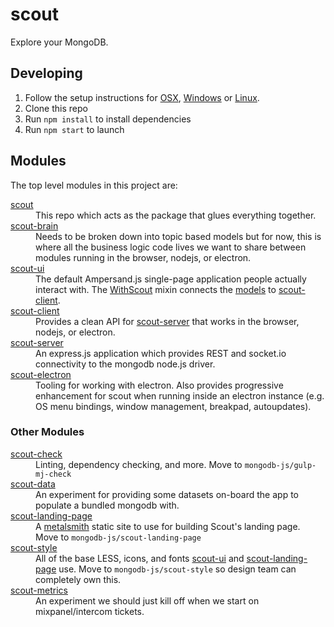 # scout

Explore your MongoDB.

## Developing

1. Follow the setup instructions for [OSX][setup-osx], [Windows][setup-windows] or [Linux][setup-linux].
2. Clone this repo
3. Run `npm install` to install dependencies
4. Run `npm start` to launch

## Modules

The top level modules in this project are:

<dl>
  <dt><a href="https://github.com/10gen/scout/tree/dev/">scout</a></dt>
  <dd>
    This repo which acts as the package that glues everything together.
  </dd>
    <dt><a href="https://github.com/10gen/scout/tree/dev/scout-brain">scout-brain</a></dt>
  <dd>
    Needs to be broken down into topic based models but for now, this is where
    all the business logic code lives we want to share between modules running
    in the browser, nodejs, or electron.
  </dd>
  <dt><a href="https://github.com/10gen/scout/tree/dev/scout-ui">scout-ui</a></dt>
  <dd>
    The default Ampersand.js single-page application people actually interact with.
    The <a href="https://github.com/10gen/scout/blob/dev/scout-ui/src/models/with-scout.js">WithScout</a> mixin
    connects the <a href="https://github.com/10gen/scout/tree/dev/scout-ui/src/models">models</a> to
    <a href="https://github.com/10gen/scout/tree/dev/scout-client">scout-client</a>.
  </dd>
  <dt><a href="https://github.com/10gen/scout/tree/dev/scout-client">scout-client</a></dt>
  <dd>
    Provides a clean API for <a href="https://github.com/10gen/scout/tree/dev/scout-server">scout-server</a>
    that works in the browser, nodejs, or electron.
  </dd>
  <dt><a href="https://github.com/10gen/scout/tree/dev/scout-server">scout-server</a></dt>
  <dd>
    An express.js application which provides REST and socket.io connectivity
    to the mongodb node.js driver.
  </dd>
  <dt><a href="https://github.com/10gen/scout/tree/dev/scout-electron">scout-electron</a></dt>
  <dd>
    Tooling for working with electron.  Also provides progressive enhancement
    for scout when running inside an electron instance (e.g. OS menu bindings,
    window management, breakpad, autoupdates).
  </dd>
</dl>

### Other Modules

<dl>
  <dt><a href="https://github.com/10gen/scout/tree/dev/scout-check">scout-check</a></dt>
  <dd>
    Linting, dependency checking, and more.  Move to <code>mongodb-js/gulp-mj-check</code>
  </dd>
    <dt><a href="https://github.com/10gen/scout/tree/dev/scout-data">scout-data</a></dt>
  <dd>
    An experiment for providing some datasets on-board the app to populate
    a bundled mongodb with.
  </dd>
  <dt><a href="https://github.com/10gen/scout/tree/dev/scout-landing-page">scout-landing-page</a></dt>
  <dd>
    A <a href="http://www.metalsmith.io/">metalsmith</a> static site to use
    for building Scout's landing page. Move to <code>mongodb-js/scout-landing-page</code>
  </dd>
  <dt><a href="https://github.com/10gen/scout/tree/dev/scout-style">scout-style</a></dt>
  <dd>
    All of the base LESS, icons, and fonts <a href="https://github.com/10gen/scout/tree/dev/scout-ui">scout-ui</a>
    and <a href="https://github.com/10gen/scout/tree/dev/scout-landing-page">scout-landing-page</a> use.
    Move to <code>mongodb-js/scout-style</code> so design team can completely
    own this.
  </dd>
  <dt><a href="https://github.com/10gen/scout/tree/dev/scout-metrics">scout-metrics</a></dt>
  <dd>
    An experiment we should just kill off when we start on mixpanel/intercom tickets.
  </dd>
</dl>



[setup-osx]: https://github.com/mongodb-js/mongodb-js/blob/master/docs/setup.md#osx-setup
[setup-windows]: https://github.com/mongodb-js/mongodb-js/blob/master/docs/setup.md#windows-setup
[setup-linux]: https://github.com/mongodb-js/mongodb-js/blob/master/docs/setup.md#linux-setup
